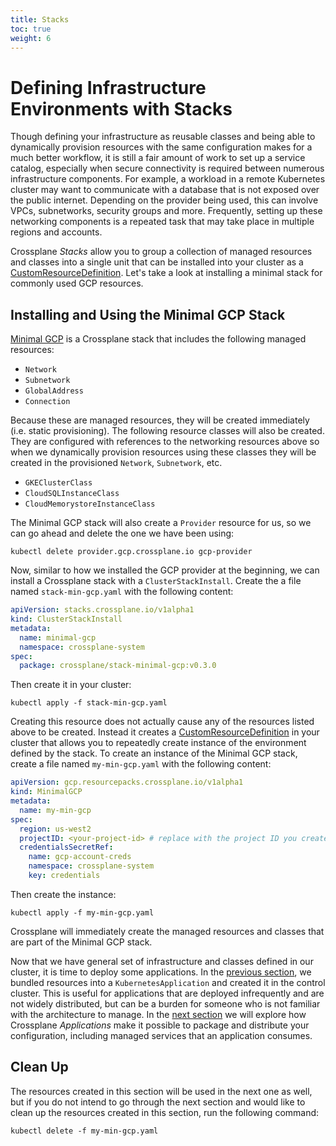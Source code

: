 ```yaml
---
title: Stacks
toc: true
weight: 6
---
```


# Defining Infrastructure Environments with Stacks

Though defining your infrastructure as reusable classes and being able to
dynamically provision resources with the same configuration makes for a much
better workflow, it is still a fair amount of work to set up a service catalog,
especially when secure connectivity is required between numerous infrastructure
components. For example, a workload in a remote Kubernetes cluster may want to
communicate with a database that is not exposed over the public internet.
Depending on the provider being used, this can involve VPCs, subnetworks,
security groups and more. Frequently, setting up these networking components is
a repeated task that may take place in multiple regions and accounts.

Crossplane *Stacks* allow you to group a collection of managed resources and
classes into a single unit that can be installed into your cluster as a
[CustomResourceDefinition](https://kubernetes.io/docs/concepts/extend-kubernetes/api-extension/custom-resources/).
Let's take a look at installing a minimal stack for commonly used GCP resources.


## Installing and Using the Minimal GCP Stack

[Minimal GCP](https://github.com/crossplane/stack-minimal-gcp) is a Crossplane
stack that includes the following managed resources:

* `Network`
* `Subnetwork`
* `GlobalAddress`
* `Connection`

Because these are managed resources, they will be created immediately (i.e.
static provisioning). The following resource classes will also be created. They
are configured with references to the networking resources above so when we
dynamically provision resources using these classes they will be created in the
provisioned `Network`, `Subnetwork`, etc.

* `GKEClusterClass`
* `CloudSQLInstanceClass`
* `CloudMemorystoreInstanceClass`

The Minimal GCP stack will also create a `Provider` resource for us, so we can
go ahead and delete the one we have been using:

```
kubectl delete provider.gcp.crossplane.io gcp-provider
```

Now, similar to how we installed the GCP provider at the beginning, we can
install a Crossplane stack with a `ClusterStackInstall`. Create the a file named
`stack-min-gcp.yaml` with the following content:

```yaml
apiVersion: stacks.crossplane.io/v1alpha1
kind: ClusterStackInstall
metadata:
  name: minimal-gcp
  namespace: crossplane-system
spec:
  package: crossplane/stack-minimal-gcp:v0.3.0
```

Then create it in your cluster:

```
kubectl apply -f stack-min-gcp.yaml
```

Creating this resource does not actually cause any of the resources listed above
to be created. Instead it creates a
[CustomResourceDefinition](https://kubernetes.io/docs/concepts/extend-kubernetes/api-extension/custom-resources/)
in your cluster that allows you to repeatedly create instance of the environment
defined by the stack. To create an instance of the Minimal GCP stack, create a
file named `my-min-gcp.yaml` with the following content:

```yaml
apiVersion: gcp.resourcepacks.crossplane.io/v1alpha1
kind: MinimalGCP
metadata:
  name: my-min-gcp
spec:
  region: us-west2
  projectID: <your-project-id> # replace with the project ID you created your Provider with earlier
  credentialsSecretRef:
    name: gcp-account-creds
    namespace: crossplane-system
    key: credentials
```

Then create the instance:

```
kubectl apply -f my-min-gcp.yaml
```

Crossplane will immediately create the managed resources and classes that are
part of the Minimal GCP stack.

Now that we have general set of infrastructure and classes defined in our
cluster, it is time to deploy some applications. In the [previous section](workload.md), we bundled resources into a `KubernetesApplication` and
created it in the control cluster. This is useful for applications that are
deployed infrequently and are not widely distributed, but can be a burden for
someone who is not familiar with the architecture to manage. In the [next section](app.md) we will explore how Crossplane *Applications* make it possible
to package and distribute your configuration, including managed services that an
application consumes.

## Clean Up

The resources created in this section will be used in the next one as well, but
if you do not intend to go through the next section and would like to clean up
the resources created in this section, run the following command:

```
kubectl delete -f my-min-gcp.yaml
```
